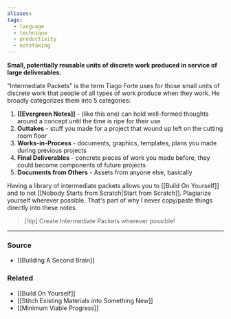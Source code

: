 ```yaml
---
aliases: 
tags:
  - language
  - technique
  - productivity
  - notetaking
---
```

**Small, potentially reusable units of discrete work produced in service of large deliverables.**

“Intermediate Packets” is the term Tiago Forte uses for those small units of discrete work that people of all types of work produce when they work. He broadly categorizes them into 5 categories:

1. **[[Evergreen Notes]]** - (like this one) can hold well-formed thoughts around a concept until the time is ripe for their use
2. **Outtakes** - stuff you made for a project that wound up left on the cutting room floor
3. **Works-in-Process** - documents, graphics, templates, plans you made during previous projects
4. **Final Deliverables** - concrete pieces of work you made before, they could become components of future projects
5. **Documents from Others** - Assets from anyone else, basically

Having a library of intermediate packets allows you to [[Build On Yourself]] and to not [[Nobody Starts from Scratch|Start from Scratch]]. Plagiarize yourself wherever possible. That's part of why I never copy/paste things directly into these notes.

> [!tip] Create Intermediate Packets wherever possible!

---

### Source
- [[Building A Second Brain]]

### Related
- [[Build On Yourself]] 
- [[Stitch Existing Materials into Something New]]
- [[Minimum Viable Progress]]